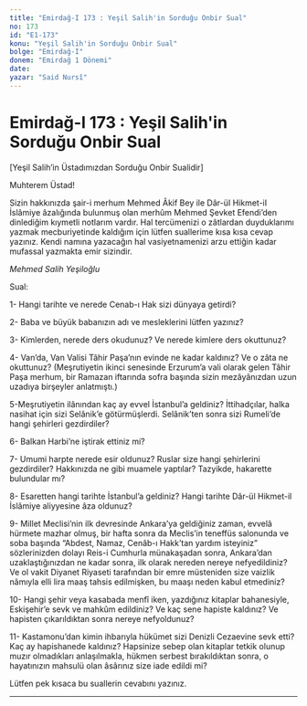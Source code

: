 ```yaml
---
title: "Emirdağ-I 173 : Yeşil Salih'in Sorduğu Onbir Sual"
no: 173
id: "E1-173"
konu: "Yeşil Salih'in Sorduğu Onbir Sual"
bolge: "Emirdağ-I"
donem: "Emirdağ 1 Dönemi"
date: 
yazar: "Said Nursî"
---
```


# Emirdağ-I 173 : Yeşil Salih'in Sorduğu Onbir Sual

<p class="takdim">[Yeşil Salih’in Üstadımızdan Sorduğu Onbir Sualidir]</p>

Muhterem Üstad!

Sizin hakkınızda şair-i merhum Mehmed Âkif Bey ile Dâr-üI Hikmet-iI İslâmiye âzalığında bulunmuş olan merhûm Mehmed Şevket Efendi’den dinlediğim kıymetli notlarım vardır. Hal tercümenizi o zâtlardan duyduklarımı yazmak mecburiyetinde kaldığım için lütfen suallerime kısa kısa cevap yazınız. Kendi namına yazacağın hal vasiyetnamenizi arzu ettiğin kadar mufassal yazmakta emir sizindir.

*Mehmed Salih Yeşiloğlu*

Sual:

1- Hangi tarihte ve nerede Cenab-ı Hak sizi dünyaya getirdi?

2- Baba ve büyük babanızın adı ve mesleklerini lütfen yazınız?

3- Kimlerden, nerede ders okudunuz? Ve nerede kimlere ders okuttunuz?

4- Van’da, Van Valisi Tâhir Paşa’nın evinde ne kadar kaldınız? Ve o zâta ne okuttunuz? (Meşrutiyetin ikinci senesinde Erzurum’a vali olarak gelen Tâhir Paşa merhum, bir Ramazan iftarında sofra başında sizin mezâyânızdan uzun uzadıya birşeyler anlatmıştı.)

5-Meşrutiyetin ilânından kaç ay evvel İstanbul’a geldiniz? İttihadçılar, halka nasihat için sizi Selânik’e götürmüşlerdi. Selânik’ten sonra sizi Rumeli’de hangi şehirleri gezdirdiler?

6- Balkan Harbi’ne iştirak ettiniz mi?

7- Umumi harpte nerede esir oldunuz? Ruslar size hangi şehirlerini gezdirdiler? Hakkınızda ne gibi muamele yaptılar? Tazyikde, hakarette bulundular mı?

8- Esaretten hangi tarihte İstanbul’a geldiniz? Hangi tarihte Dâr-ül Hikmet-il İslâmiye aliyyesine âza oldunuz?

9- Millet Meclisi’nin ilk devresinde Ankara’ya geldiğiniz zaman, evvelâ hürmete mazhar olmuş, bir hafta sonra da Meclis’in teneffüs salonunda ve soba başında “Abdest, Namaz, Cenâb-ı Hakk’tan yardım isteyiniz” sözlerinizden dolayı Reis-i Cumhurla münakaşadan sonra, Ankara’dan uzaklaştığınızdan ne kadar sonra, ilk olarak nereden nereye nefyedildiniz? Ve ol vakit Diyanet Riyaseti tarafından bir emre müsteniden size vaizlik nâmıyla elli lira maaş tahsis edilmişken, bu maaşı neden kabul etmediniz?

10- Hangi şehir veya kasabada menfî iken, yazdığınız kitaplar bahanesiyle, Eskişehir’e sevk ve mahkûm edildiniz? Ve kaç sene hapiste kaldınız? Ve hapisten çıkarıldıktan sonra nereye nefyoldunuz?

11- Kastamonu’dan kimin ihbarıyla hükümet sizi Denizli Cezaevine sevk etti? Kaç ay hapishanede kaldınız? Hapsinize sebep olan kitaplar tetkik olunup muzır olmadıkları anlaşılmakla, hükmen serbest bırakıldıktan sonra, o hayatınızın mahsulü olan âsârınız size iade edildi mi?

Lütfen pek kısaca bu suallerin cevabını yazınız.

***
